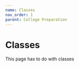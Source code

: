 ```yaml
---
name: Classes
nav_order: 1
parent: College Preparation
---
```


# Classes

This page has to do with classes